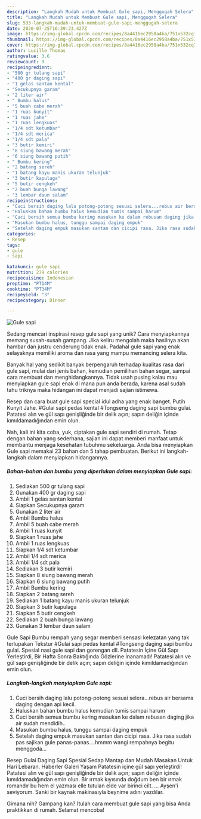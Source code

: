 ```yaml
---
description: "Langkah Mudah untuk Membuat Gule sapi, Menggugah Selera"
title: "Langkah Mudah untuk Membuat Gule sapi, Menggugah Selera"
slug: 533-langkah-mudah-untuk-membuat-gule-sapi-menggugah-selera
date: 2020-07-25T16:39:23.427Z
image: https://img-global.cpcdn.com/recipes/8a4416ec2958a4ba/751x532cq70/gule-sapi-foto-resep-utama.jpg
thumbnail: https://img-global.cpcdn.com/recipes/8a4416ec2958a4ba/751x532cq70/gule-sapi-foto-resep-utama.jpg
cover: https://img-global.cpcdn.com/recipes/8a4416ec2958a4ba/751x532cq70/gule-sapi-foto-resep-utama.jpg
author: Lucille Thomas
ratingvalue: 3.6
reviewcount: 9
recipeingredient:
- "500 gr tulang sapi"
- "400 gr daging sapi"
- "1 gelas santan kental"
- "Secukupnya garam"
- "2 liter air"
- " Bumbu halus"
- "5 buah cabe merah"
- "1 ruas kunyit"
- "1 ruas jahe"
- "1 ruas lengkuas"
- "1/4 sdt ketumbar"
- "1/4 sdt merica"
- "1/4 sdt pala"
- "3 butir kemiri"
- "8 siung bawang merah"
- "6 siung bawang putih"
- " Bumbu kering"
- "2 batang sereh"
- "1 batang kayu manis ukuran telunjuk"
- "3 butir kapulaga"
- "5 butir cengkeh"
- "2 buah bunga lawang"
- "3 lembar daun salam"
recipeinstructions:
- "Cuci bersih daging lalu potong-potong sesuai selera...rebus air bersama daging dengan api kecil."
- "Haluskan bahan bumbu halus kemudian tumis sampai harum"
- "Cuci bersih semua bumbu kering masukan ke dalam rebusan daging jika air sudah mendidih.."
- "Masukan bumbu halus, tunggu sampai daging empuk"
- "Setelah daging empuk masukan santan dan cicipi rasa. Jika rasa sudah pas sajikan gule panas-panas....hmmm wangi rempahnya begitu menggoda..."
categories:
- Resep
tags:
- gule
- sapi

katakunci: gule sapi 
nutrition: 279 calories
recipecuisine: Indonesian
preptime: "PT14M"
cooktime: "PT34M"
recipeyield: "3"
recipecategory: Dinner

---
```



![Gule sapi](https://img-global.cpcdn.com/recipes/8a4416ec2958a4ba/751x532cq70/gule-sapi-foto-resep-utama.jpg)

Sedang mencari inspirasi resep gule sapi yang unik? Cara menyiapkannya memang susah-susah gampang. Jika keliru mengolah maka hasilnya akan hambar dan justru cenderung tidak enak. Padahal gule sapi yang enak selayaknya memiliki aroma dan rasa yang mampu memancing selera kita.

Banyak hal yang sedikit banyak berpengaruh terhadap kualitas rasa dari gule sapi, mulai dari jenis bahan, kemudian pemilihan bahan segar, sampai cara membuat dan menghidangkannya. Tidak usah pusing kalau mau menyiapkan gule sapi enak di mana pun anda berada, karena asal sudah tahu triknya maka hidangan ini dapat menjadi sajian istimewa.

Resep dan cara buat gule sapi special idul adha yang enak banget. Putih Kunyit Jahe. #Gulai sapi pedas kental #Tongseng daging sapi bumbu gulai. Patatesi alın ve gül sapı genişliğinde bir delik açın; sapın deliğin içinde kımıldamadığından emin olun.


Nah, kali ini kita coba, yuk, ciptakan gule sapi sendiri di rumah. Tetap dengan bahan yang sederhana, sajian ini dapat memberi manfaat untuk membantu menjaga kesehatan tubuhmu sekeluarga. Anda bisa menyiapkan Gule sapi memakai 23 bahan dan 5 tahap pembuatan. Berikut ini langkah-langkah dalam menyiapkan hidangannya.

<!--inarticleads1-->

##### Bahan-bahan dan bumbu yang diperlukan dalam menyiapkan Gule sapi:

1. Sediakan 500 gr tulang sapi
1. Gunakan 400 gr daging sapi
1. Ambil 1 gelas santan kental
1. Siapkan Secukupnya garam
1. Gunakan 2 liter air
1. Ambil  Bumbu halus
1. Ambil 5 buah cabe merah
1. Ambil 1 ruas kunyit
1. Siapkan 1 ruas jahe
1. Ambil 1 ruas lengkuas
1. Siapkan 1/4 sdt ketumbar
1. Ambil 1/4 sdt merica
1. Ambil 1/4 sdt pala
1. Sediakan 3 butir kemiri
1. Siapkan 8 siung bawang merah
1. Siapkan 6 siung bawang putih
1. Ambil  Bumbu kering
1. Siapkan 2 batang sereh
1. Sediakan 1 batang kayu manis ukuran telunjuk
1. Siapkan 3 butir kapulaga
1. Siapkan 5 butir cengkeh
1. Sediakan 2 buah bunga lawang
1. Gunakan 3 lembar daun salam


Gule Sapi Bumbu rempah yang segar memberi sensasi kelezatan yang tak terlupakan Tekstur #Gulai sapi pedas kental #Tongseng daging sapi bumbu gulai. Spesial nasi gule sapi dan gorengan dll. Patatesin İçine Gül Sapı Yerleştirdi, Bir Hafta Sonra Baktığında Gözlerine İnanamadı! Patatesi alın ve gül sapı genişliğinde bir delik açın; sapın deliğin içinde kımıldamadığından emin olun. 

<!--inarticleads2-->

##### Langkah-langkah menyiapkan Gule sapi:

1. Cuci bersih daging lalu potong-potong sesuai selera...rebus air bersama daging dengan api kecil.
1. Haluskan bahan bumbu halus kemudian tumis sampai harum
1. Cuci bersih semua bumbu kering masukan ke dalam rebusan daging jika air sudah mendidih..
1. Masukan bumbu halus, tunggu sampai daging empuk
1. Setelah daging empuk masukan santan dan cicipi rasa. Jika rasa sudah pas sajikan gule panas-panas....hmmm wangi rempahnya begitu menggoda...


Resep Gulai Daging Sapi Spesial Sedap Mantap dan Mudah Masakan Untuk Hari Lebaran. Haberler Galeri Yaşam Patatesin içine gül sapı yerleştirdi! Patatesi alın ve gül sapı genişliğinde bir delik açın; sapın deliğin içinde kımıldamadığından emin olun. Bir ırmak kıyısında doğdum ben bir ırmak romandır bu hem el yazması elle tutulan elde var birinci cilt. … Ayşen&#39;i seviyorum. Sanki bir kaynak makinasıyla beynime adını yazdılar. 

Gimana nih? Gampang kan? Itulah cara membuat gule sapi yang bisa Anda praktikkan di rumah. Selamat mencoba!
